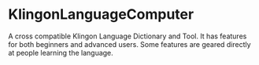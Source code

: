 # KlingonLanguageComputer
A cross compatible Klingon Language Dictionary and Tool. It has features for both beginners and advanced users. Some features are geared directly at people learning the language.
